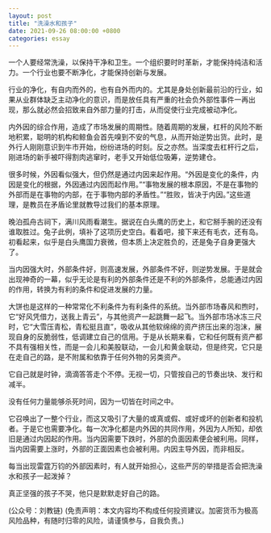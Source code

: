 ```yaml
---
layout: post
title: "洗澡水和孩子"
date: 2021-09-26 08:00:00 +0800
categories: essay
---
```


一个人要经常洗澡，以保持干净和卫生。一个组织要时时革新，才能保持纯洁和活力。一个行业也要不断净化，才能保持创新与发展。

行业的净化，有自内而外的，也有自外而内的。尤其是身处创新最前沿的行业，如果从业群体缺乏主动净化的意识，而是放任具有严重的社会负外部性事件一再出现，那么就必然会招致来自外部力量的打击，从而促使行业完成被动净化。

内外因的综合作用，造成了市场发展的周期性。随着周期的发展，杠杆的风险不断地积累，聪明的机构和鲸鱼会首先嗅到不安的气息，从而开始逆势出货。此时，是外行人刚刚意识到牛市开始，纷纷进场的时刻。反之亦然。当深度去杠杆行之后，刚进场的新手被吓得割肉逃窜时，老手又开始低位吸筹，逆势建仓。

很多时候，外因看似强大，但仍然是通过内因来起作用。“外因是变化的条件，内因是变化的根据，外因通过内因而起作用。”“事物发展的根本原因，不是在事物的外部而是在事物的内部，在于事物内部的矛盾性。”“胜败，皆决于内因。”这些道理，是教员在矛盾论里就教导过我们的基本原理。

晚泊孤舟古祠下，满川风雨看潮生。据说在白头鹰的历史上，和它掰手腕的还没有谁取胜过。兔子此例，填补了这项历史空白。看着吧，接下来还有毛衣，还有岛。初看起来，似乎是白头鹰国力衰微，但本质上决定胜负的，还是兔子自身更强大了。

当内因强大时，外部条件好，则高速发展，外部条件不好，则逆势发展。于是就会出现神奇的一幕，似乎无论是有利的外部条件还是不利的外部条件，总能通过内因的作用，转换为有利的条件和促进发展的力量。

大饼也是这样的一种常常化不利条件为有利条件的系统。当外部市场春风和煦时，它“好风凭借力，送我上青云”，与其他资产一起跳舞一起飞。当外部市场冰冻三尺时，它“大雪压青松，青松挺且直”，吸收从其他软绵绵的资产挤压出来的泡沫，展现自身的反脆弱性，低调建立自己的信用。于是从长期来看，它和任何既有资产都不具有强相关性，而是一会儿和美股联动，一会儿和黄金联动，但是终究，它只是在走自己的路，是不附属和依靠于任何外物的另类资产。

它自己就是时钟，滴滴答答走个不停。无视一切，只管按自己的节奏出块、发行和减半。

没有任何力量能够杀死时间，因为一切皆在时间之中。

它召唤出了一整个行业，而这又吸引了大量的或真或假、或好或坏的创新者和投机者。于是它也需要净化。每一次净化都是内外因的共同作用，外因为人所知，却依旧是通过内因起的作用。当内因需要下跌时，外部的负面因素便会被利用。同样，当内因需要上涨时，外部的正面因素也会被利用。内因主导外因，而非相反。

每当出现雷霆万钧的外部因素时，有人就开始担心，这些严厉的举措是否会把洗澡水和孩子一起泼掉？

真正坚强的孩子不哭，他只是默默走好自己的路。

(公众号：刘教链)
(免责声明：本文内容均不构成任何投资建议。加密货币为极高风险品种，有随时归零的风险，请谨慎参与，自我负责。)